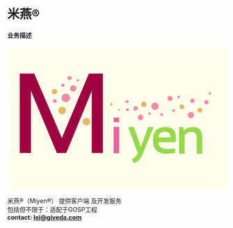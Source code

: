 # 米燕®

#### 业务描述
![Miyen](Miyen.jpg)

米燕®（Miyen®） 提供客户端 及开发服务   
包括但不限于：适配于GOSP工程   
  **contact: lei@giveda.com**   
